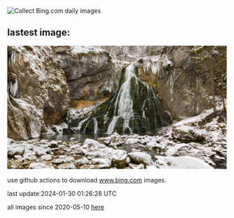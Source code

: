 ![Collect Bing.com daily images](https://github.com/counter2015/bing-daily-images/workflows/Collect%20Bing.com%20daily%20images/badge.svg)
## lastest image:
![](images/GollingerFalls.jpg)

use github actions to download www.bing.com images.

last update:2024-01-30 01:26:28 UTC

all images since 2020-05-10 [here](https://github.com/counter2015/bing-daily-images/tree/master/images) 
